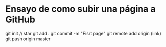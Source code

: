 Ensayo de como subir una página a GitHub
=========================================


git init  // star
git add .
git commit -m "Fisrt page"
git remote add origin (link)
git push origin master 
